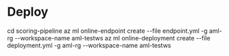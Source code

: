 # Deploy


cd scoring-pipeline
az ml online-endpoint create --file endpoint.yml -g aml-rg --workspace-name aml-testws
az ml online-deployment create --file deployment.yml -g aml-rg --workspace-name aml-testws